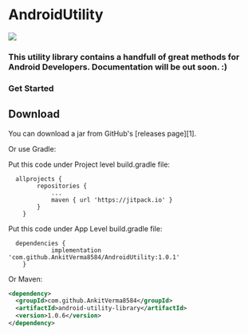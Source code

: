 # AndroidUtility

[![](https://jitpack.io/v/AnkitVerma8584/AndroidUtility.svg)](https://jitpack.io/#AnkitVerma8584/AndroidUtility)

### This utility library contains a handfull of great methods for Android Developers. Documentation will be out soon. :) 

### Get Started

Download
--------

You can download a jar from GitHub's [releases page][1].

Or use Gradle:

Put this code under Project level build.gradle file:
```
  allprojects {
		repositories {
			...
			maven { url 'https://jitpack.io' }
		}
	}
```

Put this code under App Level build.gradle file:
```
  dependencies {
	        implementation 'com.github.AnkitVerma8584/AndroidUtility:1.0.1'
	}
```

Or Maven:

```xml
<dependency>
  <groupId>com.github.AnkitVerma8584</groupId>
  <artifactId>android-utility-library</artifactId>
  <version>1.0.6</version>
</dependency>
```

